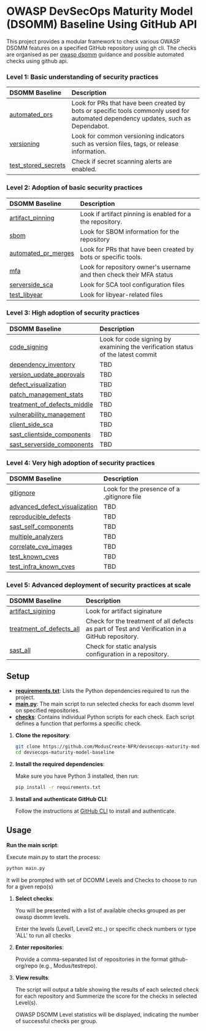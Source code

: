 # OWASP DevSecOps Maturity Model (DSOMM) Baseline Using GitHub API

This project provides a modular framework to check various OWASP DSOMM features on a specified GitHub repository using gh cli. The checks are organised as per [owasp dsomm](https://dsomm.owasp.org/) guidance and possible automated checks using github api.

### Level 1: Basic understanding of security practices
| DSOMM Baseline | Description  | 
| :------------ |:---------------|
| [automated_prs](./checks/l1_1_automated_prs.py) | Look for PRs that have been created by bots or specific tools commonly used for automated dependency updates, such as Dependabot. |
| [versioning](./checks/l1_2_versioning.py)        | Look for common versioning indicators such as version files, tags, or release information. |
| [test_stored_secrets](./checks/l1_3_test_stored_secrets.py) | Check if secret scanning alerts are enabled. |

### Level 2: Adoption of basic security practices
| DSOMM Baseline | Description  | 
| :------------ |:---------------|
| [artifact_pinning](./checks/l2_1_artifact_pinning.py)  |  Look if artifact pinning is enabled for a the repository.  |
| [sbom](./checks/l2_2_sbom.py)  |  Look for SBOM information for the repository  |
| [automated_pr_merges](./checks/l2_3_automated_pr_merges.py)  |  Look for PRs that have been created by bots or specific tools.  |
| [mfa](./checks/l2_4_mfa.py)  |  Look for repository owner's username and then check their MFA status  |
| [serverside_sca](./checks/l2_5_serverside_sca.py)  |  Look for SCA tool configuration files  |
| [test_libyear](./checks/l2_6_test_libyear.py)  |  Look for libyear-related files  |

### Level 3: High adoption of security practices
| DSOMM Baseline | Description  | 
| :------------ |:---------------|
| [code_signing](./checks/l3_1_code_signing.py) | Look for code signing by examining the verification status of the latest commit  |
| [dependency_inventory](./checks/l3_2_dependency_inventory.py) | TBD |
| [version_update_approvals](./checks/l3_3_version_update_approvals.py) | TBD |
| [defect_visualization](./checks/l3_4_defect_visualization.py) | TBD |
| [patch_management_stats](./checks/l3_5_patch_management_stats.py) | TBD |
| [treatment_of_defects_middle](./checks/l3_6_treatment_of_defects_middle.py) | TBD |
| [vulnerability_management](./checks/l3_7_vulnerability_management.py) | TBD |
| [client_side_sca](./checks/l3_8_client_side_sca.py) | TBD |
| [sast_clientside_components](./checks/l3_9_sast_clientside_components.py) | TBD |
| [sast_serverside_components](./checks/l3_10_sast_serverside_components'.py) | TBD |

### Level 4: Very high adoption of security practices
| DSOMM Baseline | Description  | 
| :------------ |:---------------|
| [gitignore](./checks/l4_1_gitignore.py) | Look for the presence of a .gitignore file |
| [advanced_defect_visualization](./checks/l4_2_advanced_defect_visualization.py) | TBD |
| [reproducible_defects](./checks/l4_3_reproducible_defects.py) | TBD |
| [sast_self_components](./checks/l4_4_sast_self_components.py) | TBD |
| [multiple_analyzers](./checks/l4_5_multiple_analyzers.py) | TBD |
| [correlate_cve_images](./checks/l4_6_correlate_cve_images.py) | TBD |
| [test_known_cves](./checks/l4_7_test_known_cves.py) | TBD |
| [test_infra_known_cves](./checks/l4_8_test_infra_known_cves.py) | TBD |

### Level 5: Advanced deployment of security practices at scale
| DSOMM Baseline | Description  | 
| :------------ |:---------------|
| [artifact_sigining](./checks/l5_1_artifact_sigining.py) | Look for artifact siginature |
| [treatment_of_defects_all](./checks/l5_2_treatment_of_defects_all.py) | Check for the treatment of all defects as part of Test and Verification in a GitHub repository. |
| [sast_all](./checks/l5_3_sast_all.py) | Check for static analysis configuration in a repository. |

## Setup

- **[requirements.txt](./requirements.txt)**: Lists the Python dependencies required to run the project.
- **[main.py](./main.py)**: The main script to run selected checks for each dsomm level on specified repositories.
- **[checks](./checks)**: Contains individual Python scripts for each check. Each script defines a function that performs a specific check.

1. **Clone the repository**:
   ```bash
   git clone https://github.com/ModusCreate-NFR/devsecops-maturity-model-baseline.git
   cd devsecops-maturity-model-baseline
   ```
2. **Install the required dependencies**:

   Make sure you have Python 3 installed, then run:
   ```bash
   pip install -r requirements.txt
   ```
3. **Install and authenticate GitHub CLI**:

   Follow the instructions at [GitHub CLI](https://cli.github.com/) to install and authenticate.

## Usage
**Run the main script**:

   Execute main.py to start the process:
   ```bash
   python main.py
   ```
It will be prompted with set of DCOMM Levels and Checks to choose to run for a given repo(s)
1. **Select checks**:

   You will be presented with a list of available checks grouped as per owasp dsomm levels.

   Enter the levels (Level1, Level2 etc.,) or specific check numbers or type 'ALL' to run all checks

2. **Enter repositories**:

   Provide a comma-separated list of repositories in the format github-org/repo (e.g., Modus/testrepo).

3. **View results**:

   The script will output a table showing the results of each selected check for each repository and
   Summerize the score for the checks in selected Level(s).

   OWASP DSOMM Level statistics will be displayed, indicating the number of successful checks per group.
